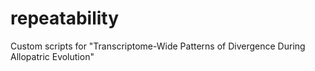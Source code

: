 # repeatability

Custom scripts for "Transcriptome-Wide Patterns of Divergence During Allopatric Evolution" 




